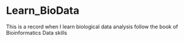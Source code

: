 # Learn_BioData
This is a record when I learn biological data analysis follow the book of Bioinformatics Data skills
